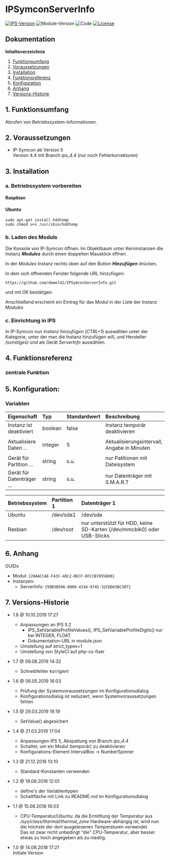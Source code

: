 # IPSymconServerInfo

[![IPS-Version](https://img.shields.io/badge/Symcon_Version-5.0+-red.svg)](https://www.symcon.de/service/dokumentation/entwicklerbereich/sdk-tools/sdk-php/)
![Module-Version](https://img.shields.io/badge/Modul_Version-1.8-blue.svg)
![Code](https://img.shields.io/badge/Code-PHP-blue.svg)
[![License](https://img.shields.io/badge/License-CC%20BY--NC--SA%204.0-green.svg)](https://creativecommons.org/licenses/by-nc-sa/4.0/)

## Dokumentation

**Inhaltsverzeichnis**

1. [Funktionsumfang](#1-funktionsumfang)
2. [Voraussetzungen](#2-voraussetzungen)
3. [Installation](#3-installation)
4. [Funktionsreferenz](#4-funktionsreferenz)
5. [Konfiguration](#5-konfiguration)
6. [Anhang](#6-anhang)
7. [Versions-Historie](#7-versions-historie)

## 1. Funktionsumfang

Abrufen von Betriebssystem-Informationen.

## 2. Voraussetzungen

 - IP-Symcon ab Version 5<br>
   Version 4.4 mit Branch _ips_4.4_ (nur noch Fehlerkorrekturen)

## 3. Installation

### a. Betriebssystem vorbereiten

#### Raspbian

#### Ubuntu

`sudo apt-get install hddtemp`<br>
`sudo chmod u+s /usr/sbin/hddtemp`

### b. Laden des Moduls

Die Konsole von IP-Symcon öffnen. Im Objektbaum unter Kerninstanzen die Instanz __*Modules*__ durch einen doppelten Mausklick öffnen.

In der _Modules_ Instanz rechts oben auf den Button __*Hinzufügen*__ drücken.

In dem sich öffnenden Fenster folgende URL hinzufügen:

`https://github.com/demel42/IPSymconServerInfo.git`

und mit _OK_ bestätigen.

Anschließend erscheint ein Eintrag für das Modul in der Liste der Instanz _Modules_

### c. Einrichtung in IPS

In IP-Symcon nun _Instanz hinzufügen_ (_CTRL+1_) auswählen unter der Kategorie, unter der man die Instanz hinzufügen will, und Hersteller _(sonstiges)_ und als Gerät _ServerInfo_ auswählen.

## 4. Funktionsreferenz

### zentrale Funktion

## 5. Konfiguration:

### Variablen

| Eigenschaft               | Typ     | Standardwert | Beschreibung |
| :------------------------ | :------ | :----------- | :----------- |
| Instanz ist deaktiviert   | boolean | false        | Instanz temporär deaktivieren |
|                           |         |              | |
| Aktualisiere Daten ...    | integer | 5            | Aktualisierungsintervall, Angabe in Minuten |
|                           |         |              | |
| Gerät für Partition ...   | string  | s.u.         | nur Patitionen mit Dateisystem |
| Gerät für Datenträger ... | string  | s.u.         | nur Datenträger mit S.M.A.R.T |

| Betriebssystem | Partition 1 | Datenträger 1 |
| :------------- | :---------- | :------------ |
| Ubuntu         | /dev/sda1   | /dev/sda      |
| Rasbian        | /dev/root   | nur unterstützt für HDD, keine SD-Karten (/dev/mmcblk0) oder USB-Sticks |

## 6. Anhang

GUIDs

- Modul: `{20AACCAE-F43C-40C2-BECF-DFCCB70558D0}`
- Instanzen:
  - ServerInfo: `{99B3B506-0808-433A-9745-32CDD63BC307}`

## 7. Versions-Historie

- 1.8 @ 10.10.2019 17:27<br>
  - Anpassungen an IPS 5.2
    - IPS_SetVariableProfileValues(), IPS_SetVariableProfileDigits() nur bei INTEGER, FLOAT
    - Dokumentation-URL in module.json
  - Umstellung auf strict_types=1
  - Umstellung von StyleCI auf php-cs-fixer

- 1.7 @ 09.08.2019 14:32<br>
  - Schreibfehler korrigiert

- 1.6 @ 06.05.2019 16:03<br>
  - Prüfung der Systemvoraussetzungen im Konfigurationsdialog
  - Konfigurationsdialog ist reduziert, wenn Systemvoraussetzungen fehlen

- 1.5 @ 29.03.2019 16:19<br>
  - SetValue() abgesichert

- 1.4 @ 21.03.2019 17:04<br>
  - Anpassungen IPS 5, Abspaltung von Branch _ips_4.4_
  - Schalter, um ein Modul (temporär) zu deaktivieren
  - Konfigurations-Element IntervalBox -> NumberSpinner

- 1.3 @ 21.12.2018 13:10<br>
  - Standard-Konstanten verwenden

- 1.2 @ 19.08.2018 12:01<br>
  - define's der Variablentypen
  - Schaltfläche mit Link zu README.md im Konfigurationsdialog

- 1.1 @ 15.08.2018 16:03<br>
  - CPU-Temperatur/Ubuntu: da die Ermittlung der Temperatur aus _/sys/class/thermal/thermal_zone_ Hardware-abhängig ist, wird nun die höchste der dort ausgelesenen Temperaturen verwendet.<br>
  Das ist zwar nicht unbedingt "die" CPU-Temperatur, aber besser etwas zu hoch angegeben als zu niedirg.

- 1.0 @ 14.08.2018 17:21<br>
  Initiale Version

